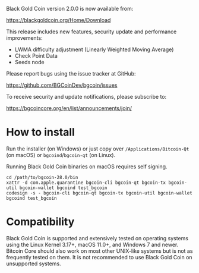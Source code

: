 Black Gold Coin version 2.0.0 is now available from:

  <https://blackgoldcoin.org/Home/Download>

This release includes new features, security update and performance
improvements:

- LWMA difficulty adjustment (Linearly Weighted Moving Average)
- Check Point Data
- Seeds node

Please report bugs using the issue tracker at GitHub:

  <https://github.com/BGCoinDev/bgcoin/issues>

To receive security and update notifications, please subscribe to:

  <https://bgcoincore.org/en/list/announcements/join/>

How to install
==============

Run the installer (on Windows) or just copy over `/Applications/Bitcoin-Qt` (on macOS)
or `bgcoind`/`bgcoin-qt` (on Linux).

Running Black Gold Coin binaries on macOS requires self signing.
```
cd /path/to/bgcoin-28.0/bin
xattr -d com.apple.quarantine bgcoin-cli bgcoin-qt bgcoin-tx bgcoin-util bgcoin-wallet bgcoind test_bgcoin
codesign -s - bgcoin-cli bgcoin-qt bgcoin-tx bgcoin-util bgcoin-wallet bgcoind test_bgcoin
```

Compatibility
==============

Black Gold Coin is supported and extensively tested on operating systems
using the Linux Kernel 3.17+, macOS 11.0+, and Windows 7 and newer. Bitcoin
Core should also work on most other UNIX-like systems but is not as
frequently tested on them. It is not recommended to use Black Gold Coin on
unsupported systems.

